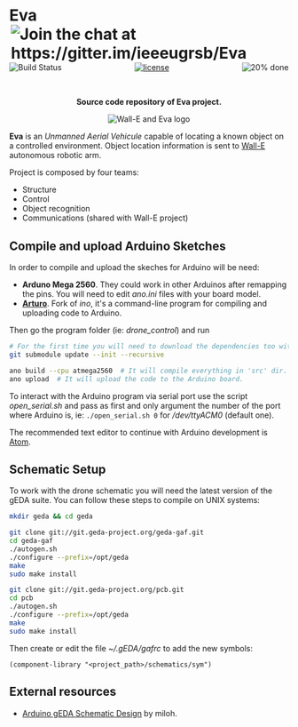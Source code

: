 # Eva [<img alt="Join the chat at https://gitter.im/ieeeugrsb/Eva" src="https://badges.gitter.im/Join%20Chat.svg" align="right" />](https://gitter.im/ieeeugrsb/Eva?utm_source=badge&utm_medium=badge&utm_campaign=pr-badge&utm_content=badge)

<p align="center">
<a href="https://travis-ci.org/ieeeugrsb/Eva"><img alt="Build Status" src="https://travis-ci.org/ieeeugrsb/Eva.svg?branch=master" align="left" /></a>
<a href="http://www.gnu.org/copyleft/gpl.html"><img alt="license" src="https://img.shields.io/badge/license-GPL%20V3-blue.svg?style=flat"/></a>
<a href="https://github.com/fehmicansaglam/progressed.io"><img alt="20% done" src="http://progressed.io/bar/20" align="right" /></a>
</p>

<br>
<p align="center"><b>Source code repository of Eva project.</b></p>
<p align="center">
  <img alt="Wall-E and Eva logo" src="http://ieee-ugr.org/wp-content/uploads/2014/03/logo-WandE-e1431951239314.png" />
</p>

**Eva** is an *Unmanned Aerial Vehicule* capable of locating a known object on a controlled environment. Object location information is sent to [Wall-E](https://github.com/ieeeugrsb/Wall-E) autonomous robotic arm.

Project is composed by four teams:

* Structure
* Control
* Object recognition
* Communications (shared with Wall-E project)

## Compile and upload Arduino Sketches
In order to compile and upload the skeches for Arduino will be need:

* **Arduno Mega 2560**. They could work in other Arduinos after remapping the pins. You will need to edit *ano.ini* files with your board model.
* [**Arturo**](https://github.com/scottdarch/Arturo/). Fork of *ino*, it's a command-line program for compiling and uploading code to Arduino.

Then go the program folder (ie: *drone_control*) and run
``` bash
# For the first time you will need to download the dependencies too with:
git submodule update --init --recursive

ano build --cpu atmega2560  # It will compile everything in 'src' dir.
ano upload  # It will upload the code to the Arduino board.
```

To interact with the Arduino program via serial port use the script *open_serial.sh* and pass as first and only argument the number of the port where Arduino is, ie: `./open_serial.sh 0` for */dev/ttyACM0* (default one).

The recommended text editor to continue with Arduino development is [Atom](https://github.com/atom/atom).

## Schematic Setup
To work with the drone schematic you will need the latest version of the gEDA suite. You can follow these steps to compile on UNIX systems:

``` bash
mkdir geda && cd geda

git clone git://git.geda-project.org/geda-gaf.git
cd geda-gaf
./autogen.sh
./configure --prefix=/opt/geda
make
sudo make install

git clone git://git.geda-project.org/pcb.git
cd pcb
./autogen.sh
./configure --prefix=/opt/geda
make
sudo make install
```

Then create or edit the file *~/.gEDA/gafrc* to add the new symbols:
```
(component-library "<project_path>/schematics/sym")
```

## External resources
* [Arduino gEDA Schematic Design](https://github.com/miloh/arduino-templates-gaf) by miloh.
